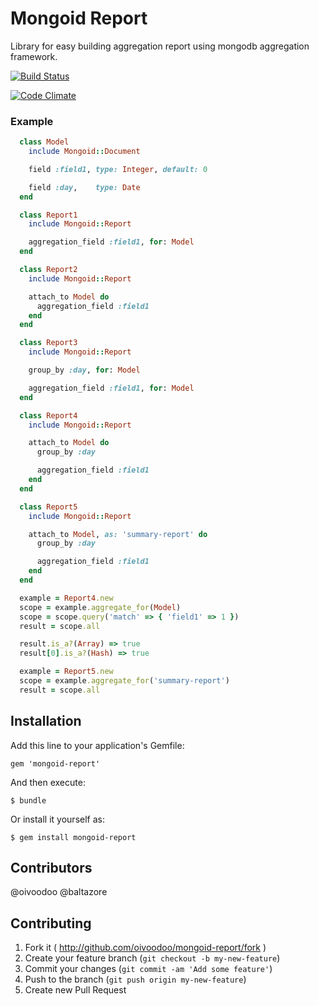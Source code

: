 # Mongoid Report

Library for easy building aggregation report using mongodb aggregation
framework.

[![Build Status](https://secure.travis-ci.org/oivoodoo/mongoid-report.png?branch=master)](https://travis-ci.org/oivoodoo/mongoid-report)

[![Code Climate](https://codeclimate.com/badge.png)](https://codeclimate.com/github/oivoodoo/mongoid-report)

### Example

```ruby
  class Model
    include Mongoid::Document

    field :field1, type: Integer, default: 0

    field :day,    type: Date
  end

  class Report1
    include Mongoid::Report

    aggregation_field :field1, for: Model
  end

  class Report2
    include Mongoid::Report

    attach_to Model do
      aggregation_field :field1
    end
  end

  class Report3
    include Mongoid::Report

    group_by :day, for: Model

    aggregation_field :field1, for: Model
  end

  class Report4
    include Mongoid::Report

    attach_to Model do
      group_by :day

      aggregation_field :field1
    end
  end

  class Report5
    include Mongoid::Report

    attach_to Model, as: 'summary-report' do
      group_by :day

      aggregation_field :field1
    end
  end
```

```ruby
  example = Report4.new
  scope = example.aggregate_for(Model)
  scope = scope.query('match' => { 'field1' => 1 })
  result = scope.all

  result.is_a?(Array) => true
  result[0].is_a?(Hash) => true

  example = Report5.new
  scope = example.aggregate_for('summary-report')
  result = scope.all
```

## Installation

Add this line to your application's Gemfile:

    gem 'mongoid-report'

And then execute:

    $ bundle

Or install it yourself as:

    $ gem install mongoid-report

## Contributors

  @oivoodoo
  @baltazore

## Contributing

1. Fork it ( http://github.com/oivoodoo/mongoid-report/fork )
2. Create your feature branch (`git checkout -b my-new-feature`)
3. Commit your changes (`git commit -am 'Add some feature'`)
4. Push to the branch (`git push origin my-new-feature`)
5. Create new Pull Request

